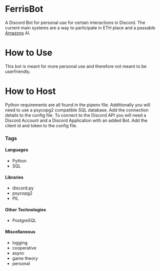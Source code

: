 # FerrisBot

A Discord Bot for personal use for certain interactions in Discord. The current main systems are a way to participate in ETH place and a passable [Amazons](https://en.wikipedia.org/wiki/Game_of_the_Amazons) AI.

# How to Use
This bot is meant for more personal use and therefore not meant to be userfriendly.

# How to Host
Python requirements are all found in the pipenv file.
Additionally you will need to use a psycopg2 compatible SQL database. Add the connection details to the config file.
To connect to the Discord API you will need a Discord Account and a Discord Application with an added Bot. Add the client id and token to the config file.

### Tags

#### Languages
- Python
- SQL

#### Libraries
- discord.py
- psycopg2
- PIL

#### Other Technologies
- PostgreSQL

#### Miscellaneous
- logging
- cooperative
- async
- game theory
- personal

